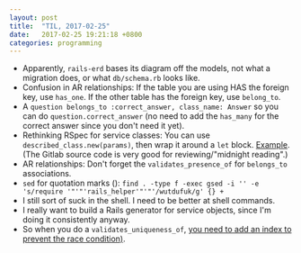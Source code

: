 ```yaml
---
layout: post
title:  "TIL, 2017-02-25"
date:   2017-02-25 19:21:18 +0800
categories: programming
---
```


- Apparently, `rails-erd` bases its diagram off the models, not what a migration does, or what `db/schema.rb` looks like.
- Confusion in AR relationships: If the table you are using HAS the foreign key, use `has_one`. If the other table has the foreign key, use `belong_to`.
- A `question belongs_to :correct_answer, class_name: Answer` so you can do `question.correct_answer` (no need to add the `has_many` for the correct answer since you don't need it yet).
- Rethinking RSpec for service classes: You can use `described_class.new(params)`, then wrap it around a `let` block. [Example](https://github.com/gitlabhq/gitlabhq/blob/master/spec/services/discussions/resolve_service_spec.rb).  (The Gitlab source code is very good for reviewing/"midnight reading".)
- AR relationships: Don't forget the `validates_presence_of` for `belongs_to` associations.
- `sed` for quotation marks ():  `find . -type f -exec gsed -i '' -e 's/require '"'"'rails_helper'"'"'/wutdufuk/g' {} +`
- I still sort of suck in the shell. I need to be better at shell commands.
- I really want to build a Rails generator for service objects, since I'm doing it consistently anyway.
- So when you do a `validates_uniqueness_of`, [you need to add an index to prevent the race condition)](http://stackoverflow.com/questions/34424154/rails-validate-uniqueness-of-two-columns-together).

